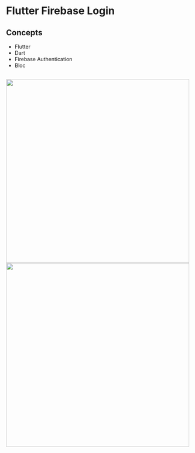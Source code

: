 # Flutter Firebase Login

## Concepts 

  * Flutter
  * Dart
  * Firebase Authentication
  * Bloc
    
##
<img src="https://github.com/MarcLab1/FlutterFirebaseLogin/assets/16921266/887a74c8-f280-428f-94f8-234997201898" width="500">

<img src="https://github.com/MarcLab1/FlutterFirebaseLogin/assets/16921266/1925f823-44ca-4623-a0a8-beec08be4650" width="500">
